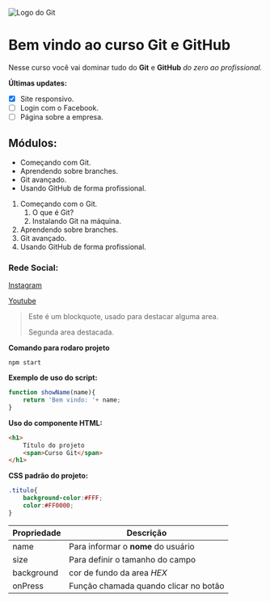 ![Logo do Git](https://sujeitoprogramador.com/wp-content/uploads/2021/04/gitimage.png)
# Bem vindo ao curso Git e GitHub

Nesse curso você vai dominar tudo do **Git** e **GitHub** _do zero ao profissional._

**Últimas updates:** 
- [x] Site responsivo.
- [ ] Login com o Facebook.
- [ ] Página sobre a empresa.
## Módulos:
* Começando com Git.
* Aprendendo sobre branches.
* Git avançado.
* Usando GitHub de forma profissional.

1. Começando com o Git.
    1. O que é Git?
    2. Instalando Git na máquina.  
2. Aprendendo sobre branches.
3. Git avançado.
4. Usando GitHub de forma profissional.

### Rede Social:
[Instagram](https://instagram.com/sujeitoprogramador)

[Youtube](https://youtube.com/c/sujeitoprogramador)

>Este é um blockquote, usado para destacar alguma area.
>
>Segunda area destacada.

**Comando para rodaro projeto**
```
npm start
```
**Exemplo de uso do script:**
```js
function showName(name){
    return 'Bem vindo: '+ name;
}
```

**Uso do componente HTML:**

```html
<h1>
    Título do projeto
    <span>Curso Git</span>
</h1>   
```

**CSS padrão do projeto:**
```css
.titulo{
    background-color:#FFF;
    color:#FF0000;
}
```

Propriedade | Descrição 
------------| --------
name | Para informar o **nome** do usuário
size | Para definir o tamanho do campo
background | cor de fundo da area _HEX_
onPress | Função chamada quando clicar no botão